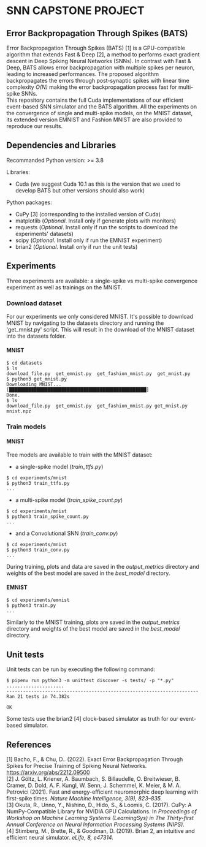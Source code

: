 # SNN CAPSTONE PROJECT



## Error Backpropagation Through Spikes (BATS)

Error Backpropagation Through Spikes (BATS) [1] is a GPU-compatible algorithm that extends Fast & Deep [2], 
a method to performs exact gradient descent in Deep Spiking Neural Networks (SNNs). 
In contrast with Fast & Deep, BATS allows error backpropagation with multiple spikes per neuron, leading to increased 
performances. The proposed algorithm backpropagates the errors through post-synaptic spikes with linear time complexity 
<em>O(N)</em> making the error backpropagation process fast for multi-spike SNNs.<br>
This repository contains the full Cuda implementations of our efficient event-based SNN simulator and the BATS algorithm.
All the experiments on the convergence of single and multi-spike models, on the MNIST dataset, its extended version 
EMNIST and Fashion MNIST are also provided to reproduce our results. 

## Dependencies and Libraries

Recommanded Python version: >= 3.8

Libraries:
- Cuda (we suggest Cuda 10.1 as this is the version that we used to develop BATS 
  but other versions should also work)
  
Python packages:
- CuPy [3] (corresponding to the installed version of Cuda)
- matplotlib (<em>Optional</em>. Install only if generate plots with monitors)
- requests (<em>Optional</em>. Install only if run the scripts to download the 
  experiments' datasets)
- scipy (<em>Optional</em>. Install only if run the EMNIST experiment)
- brian2 (<em>Optional</em>. Install only if run the unit tests)

## Experiments


Three experiments are available: a single-spike vs multi-spike convergence 
experiment as well as trainings on the MNIST.

### Download dataset

For our experiments we only considered MNIST. It's possible to download MNIST by navigating to the datasets directory and running the 'get_mnist.py' script. This will result in the download of the MNIST dataset into the datasets folder.

#### MNIST

```console
$ cd datasets
$ ls
download_file.py  get_emnist.py  get_fashion_mnist.py  get_mnist.py
$ python3 get_mnist.py
Downloading MNIST...
[██████████████████████████████████████████████████]
Done.
$ ls
download_file.py  get_emnist.py  get_fashion_mnist.py get_mnist.py  mnist.npz
```

### Train models

#### MNIST

Tree models are available to train with the MNIST dataset: 
- a single-spike model (<em>train_ttfs.py</em>)
```console
$ cd experiments/mnist
$ python3 train_ttfs.py
...
```
- a multi-spike model (<em>train_spike_count.py</em>)
```console
$ cd experiments/mnist
$ python3 train_spike_count.py
...
```
- and a Convolutional SNN  (<em>train_conv.py</em>)
```console
$ cd experiments/mnist
$ python3 train_conv.py
...
```

During training, plots and data are saved in the <em>output_metrics</em> directory
and weights of the best model are saved in the <em>best_model</em> directory.

#### EMNIST

```console
$ cd experiments/emnist
$ python3 train.py
...
```
Similarly to the MNIST training, plots are saved in the <em>output_metrics</em> directory
and weights of the best model are saved in the <em>best_model</em> directory.

## Unit tests

Unit tests can be run by executing the following command:
```console
$ pipenv run python3 -m unittest discover -s tests/ -p "*.py"
.....................
----------------------------------------------------------------------
Ran 21 tests in 74.382s

OK
```
Some tests use the brian2 [4] clock-based simulator as truth for our event-based simulator.

## References

[1] Bacho, F., & Chu, D.. (2022). Exact Error Backpropagation Through Spikes for Precise Training of Spiking Neural Networks. https://arxiv.org/abs/2212.09500 <br>
[2] J. Göltz, L. Kriener, A. Baumbach, S. Billaudelle, O. Breitwieser, B. Cramer, D. Dold, A. F. Kungl, W. Senn, J. Schemmel, K. Meier, & M. A. Petrovici (2021). Fast and energy-efficient neuromorphic deep learning with first-spike times. <em>Nature Machine Intelligence, 3(9), 823–835.</em> <br>
[3] Okuta, R., Unno, Y., Nishino, D., Hido, S., & Loomis, C. (2017). CuPy: A NumPy-Compatible Library for NVIDIA GPU Calculations. In <em>Proceedings of Workshop on Machine Learning Systems (LearningSys) in The Thirty-first Annual Conference on Neural Information Processing Systems (NIPS).</em> <br>
[4] Stimberg, M., Brette, R., & Goodman, D. (2019). Brian 2, an intuitive and efficient neural simulator. <em>eLife, 8, e47314.<em>
